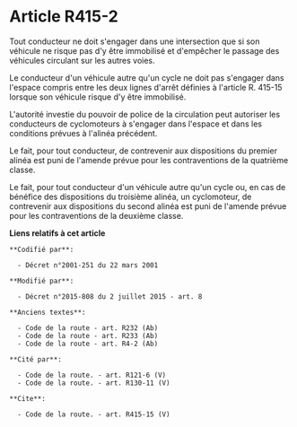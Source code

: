 # Article R415-2

Tout conducteur ne doit s'engager dans une intersection que si son véhicule ne risque pas d'y être immobilisé et d'empêcher
le passage des véhicules circulant sur les autres voies. 

Le conducteur d'un véhicule autre qu'un cycle ne doit pas s'engager dans l'espace compris entre les deux lignes d'arrêt
définies à l'article R. 415-15 lorsque son véhicule risque d'y être immobilisé. 

L'autorité investie du pouvoir de police de la circulation peut autoriser les conducteurs de cyclomoteurs à s'engager dans
l'espace et dans les conditions prévues à l'alinéa précédent. 

Le fait, pour tout conducteur, de contrevenir aux dispositions du premier alinéa est puni de l'amende prévue pour les
contraventions de la quatrième classe. 

Le fait, pour tout conducteur d'un véhicule autre qu'un cycle ou, en cas de bénéfice des dispositions du troisième alinéa, un
cyclomoteur, de contrevenir aux dispositions du second alinéa est puni de l'amende prévue pour les contraventions de la
deuxième classe.

**Liens relatifs à cet article**

	**Codifié par**:

	  - Décret n°2001-251 du 22 mars 2001

	**Modifié par**:

	  - Décret n°2015-808 du 2 juillet 2015 - art. 8

	**Anciens textes**:

	  - Code de la route - art. R232 (Ab)
	  - Code de la route - art. R233 (Ab)
	  - Code de la route - art. R4-2 (Ab)

	**Cité par**:

	  - Code de la route. - art. R121-6 (V)
	  - Code de la route. - art. R130-11 (V)

	**Cite**:

	  - Code de la route. - art. R415-15 (V)
